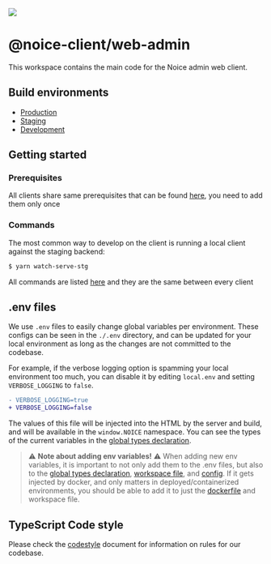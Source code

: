 <a href="https://pages.dev.noice.com/client/storybook/" target="_blank"><img src="https://raw.githubusercontent.com/storybooks/brand/master/badge/badge-storybook.svg"></a>

# @noice-client/web-admin

This workspace contains the main code for the Noice admin web client.

## Build environments

- [Production](https://admin.int.prd.noice.com/)
- [Staging](https://admin.int.stg.noice.com/)
- [Development](https://admin.int.dev.noice.com/)

## Getting started

### Prerequisites

All clients share same prerequisites that can be found [here](../docs/prerequisites.md), you need to add them only once

### Commands

The most common way to develop on the client is running a local client against the staging backend:

````sh
$ yarn watch-serve-stg
````

All commands are listed [here](../docs/commands.md) and they are the same between every client

## .env files

We use `.env` files to easily change global variables per environment. These configs can be seen in the `./.env` directory, and can be updated for your local environment as long as the changes are not committed to the codebase.

For example, if the verbose logging option is spamming your local environment too much, you can disable it by editing `local.env` and setting `VERBOSE_LOGGING` to `false`.

```diff
- VERBOSE_LOGGING=true
+ VERBOSE_LOGGING=false
```

The values of this file will be injected into the HTML by the server and build, and will be available in the `window.NOICE` namespace. You can see the types of the current variables in the [global types declaration](./src/types/globals.d.ts). 

> ⚠️ **Note about adding env variables!** ⚠️
> When adding new env variables, it is important to not only add them to the .env files, but also to the [global types declaration](./src/types/globals.d.ts), [workspace file](./noice_workspace.yml), and [config](./config.js). If it gets injected by docker, and only matters in deployed/containerized environments, you should be able to add it to just the [dockerfile](./Dockerfile) and workspace file.

## TypeScript Code style

Please check the [codestyle](./CODESTYLE.md) document for information on rules for our codebase.

